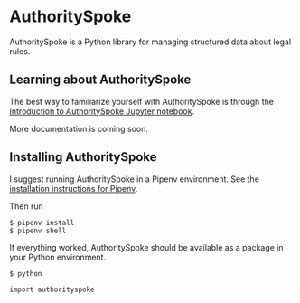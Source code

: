 # AuthoritySpoke

AuthoritySpoke is a Python library for managing structured data about legal rules.

## Learning about AuthoritySpoke

The best way to familiarize yourself with AuthoritySpoke is through the [Introduction to AuthoritySpoke Jupyter notebook](https://github.com/mscarey/AuthoritySpoke/blob/master/notebooks/introduction.ipynb).

More documentation is coming soon.

## Installing AuthoritySpoke

I suggest running AuthoritySpoke in a Pipenv environment. See the [installation instructions for Pipenv](https://docs.pipenv.org/en/latest/install/#installing-pipenv).

Then run

```
$ pipenv install
$ pipenv shell
```

If everything worked, AuthoritySpoke should be available as a package in your Python environment.

```
$ python
```

```
import authorityspoke
```